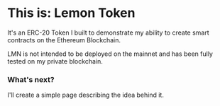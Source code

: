 # This is: Lemon Token

It's an ERC-20 Token I built to demonstrate my ability to create smart contracts on the Ethereum Blockchain.  

LMN is not intended to be deployed on the mainnet and has been fully tested on my private blockchain. 

### What's next? 

I'll create a simple page describing the idea behind it. 


